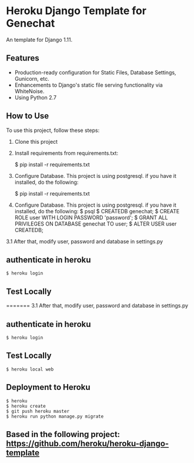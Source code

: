 # Heroku Django Template for Genechat

An template for Django 1.11.

## Features

- Production-ready configuration for Static Files, Database Settings, Gunicorn, etc.
- Enhancements to Django's static file serving functionality via WhiteNoise.
- Using Python 2.7 

## How to Use

To use this project, follow these steps:

1. Clone this project
2. Install requirements from requirements.txt:
	
	$ pip install -r requirements.txt
	
3. Configure Database. This project is using postgresql. if you have it installed, do the following:
	

	$ pip install -r requirements.txt

3. Configure Database. This project is using postgresql. if you have it installed, do the following:
	$ psql
	$ CREATEDB genechat;
	$ CREATE ROLE user WITH LOGIN PASSWORD 'password';
	$ GRANT ALL PRIVILEGES ON DATABASE genechat TO user;
	$ ALTER USER user CREATEDB;

3.1 After that, modify user, password and database in settings.py 

## authenticate in heroku

	$ heroku login

## Test Locally

=======
3.1 After that, modify user, password and database in settings.py 

## authenticate in heroku

	$ heroku login

## Test Locally

	$ heroku local web

## Deployment to Heroku
	
	$ heroku 
    $ heroku create
    $ git push heroku master
    $ heroku run python manage.py migrate



## Based in the following project: https://github.com/heroku/heroku-django-template